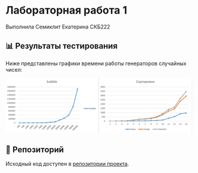 # Лабораторная работа 1

Выполнила Семиклит Екатерина СКБ222

## 📊 Результаты тестирования

Ниже представлены графики времени работы генераторов случайных чисел:


![Статистика 1.](docs/img/sorts.jpg)


## 🔗 Репозиторий

Исходный код доступен в [репозитории проекта](https://github.com/BigSnowHill/Programming-Techniques-LW1).
